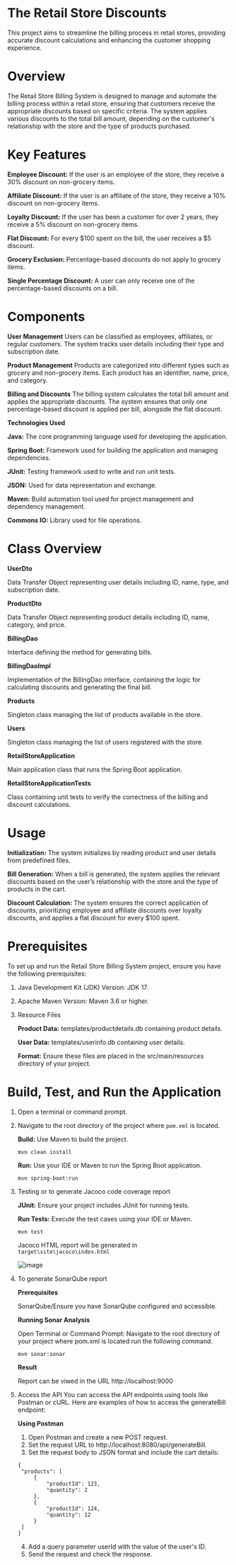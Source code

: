 # The Retail Store Discounts
This project aims to streamline the billing process in retail stores, providing accurate discount calculations and enhancing the customer shopping experience.

# Overview
The Retail Store Billing System is designed to manage and automate the billing process within a retail store, ensuring that customers receive the appropriate discounts based on specific criteria. The system applies various discounts to the total bill amount, depending on the customer's relationship with the store and the type of products purchased.

# Key Features
**Employee Discount:** If the user is an employee of the store, they receive a 30% discount on non-grocery items.

**Affiliate Discount:** If the user is an affiliate of the store, they receive a 10% discount on non-grocery items.

**Loyalty Discount:** If the user has been a customer for over 2 years, they receive a 5% discount on non-grocery items.

**Flat Discount:** For every $100 spent on the bill, the user receives a $5 discount.

**Grocery Exclusion:** Percentage-based discounts do not apply to grocery items.

**Single Percentage Discount:** A user can only receive one of the percentage-based discounts on a bill.

# Components

**User Management**
Users can be classified as employees, affiliates, or regular customers.
The system tracks user details including their type and subscription date.

**Product Management**
Products are categorized into different types such as grocery and non-grocery items.
Each product has an identifier, name, price, and category.

**Billing and Discounts**
The billing system calculates the total bill amount and applies the appropriate discounts.
The system ensures that only one percentage-based discount is applied per bill, alongside the flat discount.

**Technologies Used**

**Java:** The core programming language used for developing the application.

**Spring Boot:** Framework used for building the application and managing dependencies.

**JUnit:** Testing framework used to write and run unit tests.

**JSON:** Used for data representation and exchange.

**Maven:** Build automation tool used for project management and dependency management.

**Commons IO:** Library used for file operations.

# Class Overview

**UserDto**

Data Transfer Object representing user details including ID, name, type, and subscription date.

**ProductDto**

Data Transfer Object representing product details including ID, name, category, and price.

**BillingDao**

Interface defining the method for generating bills.

**BillingDaoImpl**

Implementation of the BillingDao interface, containing the logic for calculating discounts and generating the final bill.

**Products**

Singleton class managing the list of products available in the store.

**Users**

Singleton class managing the list of users registered with the store.

**RetailStoreApplication**

Main application class that runs the Spring Boot application.

**RetailStoreApplicationTests**

Class containing unit tests to verify the correctness of the billing and discount calculations.

# Usage

**Initialization:** The system initializes by reading product and user details from predefined files.

**Bill Generation:** When a bill is generated, the system applies the relevant discounts based on the user’s relationship with the store and the type of products in the cart.

**Discount Calculation:** The system ensures the correct application of discounts, prioritizing employee and affiliate discounts over loyalty discounts, and applies a flat discount for every $100 spent.

# Prerequisites

To set up and run the Retail Store Billing System project, ensure you have the following prerequisites:

1. Java Development Kit (JDK) Version: JDK 17.
2. Apache Maven Version: Maven 3.6 or higher.
3. Resource Files
   
    **Product Data:** templates/productdetails.db containing product details.
    
    **User Data:** templates/userinfo.db containing user details.
    
    **Format:** Ensure these files are placed in the src/main/resources directory of your project.

# Build, Test, and Run the Application
1. Open a terminal or command prompt.
2. Navigate to the root directory of the project where `pom.xml` is located.

    **Build:** Use Maven to build the project.
   ~~~
   mvn clean install
   ~~~   
   
    **Run:** Use your IDE or Maven to run the Spring Boot application.
    ~~~
    mvn spring-boot:run
    ~~~
3. Testing or to generate Jacoco code coverage report 

   **JUnit:** Ensure your project includes JUnit for running tests.

   **Run Tests:** Execute the test cases using your IDE or Maven.
   ~~~
   mvn test
   ~~~
   Jacoco HTML report will be generated in `target\site\jacoco\index.html`
   
   ![image](https://github.com/user-attachments/assets/0da3e89e-a952-46fa-afc3-a9e1609f4b1a)

5. To generate SonarQube report

   **Prerequisites**
   
   SonarQube/Ensure you have SonarQube configured and accessible.
   
   **Running Sonar Analysis**
   
   Open Terminal or Command Prompt: Navigate to the root directory of your project where pom.xml is located run the following command.
   ~~~
   mvn sonar:sonar
   ~~~
   **Result**

   Report can be viwed in the URL http://localhost:9000
6. Access the API
   You can access the API endpoints using tools like Postman or cURL. Here are examples of how to access the generateBill endpoint:

   **Using Postman**
   1. Open Postman and create a new POST request.
   2. Set the request URL to http://localhost:8080/api/generateBill.
   3. Set the request body to JSON format and include the cart details:
   ~~~
   {
    "products": [
        {
            "productId": 123,
            "quantity": 2
        },
        {
            "productId": 124,
            "quantity": 12
        }
    ]
   }
   ~~~
   4. Add a query parameter userId with the value of the user's ID.
   5. Send the request and check the response.
